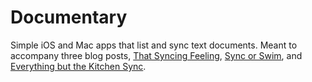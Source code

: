 Documentary
===========

Simple iOS and Mac apps that list and sync text documents. Meant to accompany three blog posts, [That Syncing Feeling](http://subjectiveobserver.wordpress.com/2014/01/20/that-syncing-feeling/), [Sync or Swim](http://subjectiveobserver.wordpress.com/2014/01/20/sync-or-swim/), and [Everything but the Kitchen Sync](http://subjectiveobserver.wordpress.com/2014/01/20/everything-but-the-kitchen-sync/).
